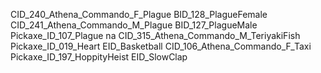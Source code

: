 CID_240_Athena_Commando_F_Plague
BID_128_PlagueFemale
CID_241_Athena_Commando_M_Plague
BID_127_PlagueMale
Pickaxe_ID_107_Plague
na
CID_315_Athena_Commando_M_TeriyakiFish
Pickaxe_ID_019_Heart
EID_Basketball
CID_106_Athena_Commando_F_Taxi
Pickaxe_ID_197_HoppityHeist
EID_SlowClap
